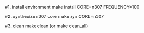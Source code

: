 #1. install environment
    make install CORE=n307 FREQUENCY=100

#2. synthesize n307 core
    make syn CORE=n307 

#3. clean
    make clean
    (or make clean_all)

